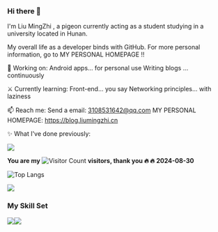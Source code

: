 ### Hi there 👋

<!--
**MartinLiuMingZhi/MartinLiuMingZhi** is a ✨ _special_ ✨ repository because its `README.md` (this file) appears on your GitHub profile.

Here are some ideas to get you started:

- 🔭 I’m currently working on ...
- 🌱 I’m currently learning ...
- 👯 I’m looking to collaborate on ...
- 🤔 I’m looking for help with ...
- 💬 Ask me about ...
- 📫 How to reach me: ...
- 😄 Pronouns: ...
- ⚡ Fun fact: ...
-->
I'm Liu MingZhi , a pigeon currently acting as a student studying in a university located in Hunan.

My overall life as a developer binds with GitHub. For more personal information, go to MY PERSONAL HOMEPAGE !!

🔨 Working on:
Android apps… for personal use
Writing blogs … continuously

⚔ Currently learning:
Front-end… you say
Networking principles… with laziness

📫 Reach me:
Send a email: 3108531642@qq.com
MY PERSONAL HOMEPAGE: https://blog.liumingzhi.cn

✨ What I've done previously:

![](https://github-readme-stats.vercel.app/api?username=MartinLiuMingZhi&show_icons=true&theme=transparent)

**You are my**   ![Visitor Count](https://profile-counter.glitch.me/MartinLiuMingZhi/count.svg) **visitors, thank you :fire: :fire:**   **2024-08-30**

![Top Langs](https://github-readme-stats.vercel.app/api/top-langs/?username=MartinLiuMingZhi&layout=compact&theme=tokyonight)

![](https://github-readme-activity-graph.cyclic.app/graph?username=MartinLiuMingZhi&theme=dracula)

### My Skill Set
![](https://img.shields.io/badge/Java-ED8B00?style=for-the-badge&logo=openjdk&logoColor=white)![](https://img.shields.io/badge/Android?style=for-the-badge&logo=Android&logoColor=white)



